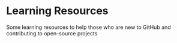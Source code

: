 # Learning Resources

Some learning resources to help those who are new to GitHub and contributing to open-source projects
